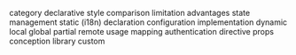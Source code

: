 category
   declarative style
      comparison
      limitation
      advantages
   state management
      static (i18n)
         declaration
         configuration
         implementation
      dynamic
         local
         global
         partial
      remote
         usage
         mapping
         authentication
   directive props
      conception
      library
      custom
